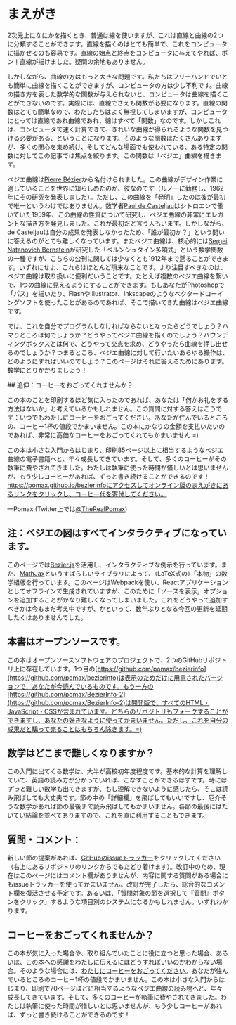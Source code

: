 # まえがき

2次元上になにかを描くとき、普通は線を使いますが、これは直線と曲線の2つに分類することができます。直線を描くのはとても簡単で、これをコンピュータに描かせるのも容易です。直線の始点と終点をコンピュータに与えてやれば、ポン！直線が描けました。疑問の余地もありません。

しかしながら、曲線の方はもっと大きな問題です。私たちはフリーハンドでいとも簡単に曲線を描くことができますが、コンピュータの方は少し不利です。曲線の描き方を表した数学的な関数が与えられないと、コンピュータは曲線を描くことができないのです。実際には、直線でさえも関数が必要になります。直線の関数はとても簡単なので、わたしたちはよく無視してしまいますが、コンピュータにとっては直線であれ曲線であれ、線はすべて「関数」なのです。しかしこれは、コンピュータで速く計算できて、きれいな曲線が得られるような関数を見つける必要がある、ということになります。そのような関数はたくさんありますが、多くの関心を集め続け、そしてどんな場面でも使われている、ある特定の関数に対してこの記事では焦点を絞ります。この関数は「ベジエ」曲線を描きます。

ベジエ曲線は[Pierre Bézier](https://ja.wikipedia.org/wiki/ピエール・ベジェ)から名付けられました。この曲線がデザイン作業に適していることを世界に知らしめたのが、彼なのです（ルノーに勤務し、1962年にその研究を発表しました）。ただし、この曲線を「発明」したのは彼が最初で唯一というわけではありません。数学者[Paul de Casteljau](https://en.wikipedia.org/wiki/Paul_de_Casteljau)はシトロエンで働いていた1959年、この曲線の性質について研究し、ベジエ曲線の非常にエレガントな描き方を発見しました。これが最初だと言う人もいます。しかしながら、de Casteljauは自分の成果を発表しなかったため、「誰が最初か？」という問いに答えるのがとても難しくなっています。またベジエ曲線は、核心的には[Sergei Natanovich Bernstein](https://ja.wikipedia.org/wiki/セルゲイ・ベルンシュテイン)が研究した「ベルンシュタイン多項式」という数学関数の一種ですが、こちらの公刊に関しては少なくとも1912年まで遡ることができます。いずれにせよ、これらはほとんど瑣末なことです。より注目すべきなのは、ベジエ曲線は取り扱いに便利だいうことです。たとえば複数のベジエ曲線を繋いで、1つの曲線に見えるようにすることができます。もしあなたがPhotoshopで「パス」を描いたり、FlashやIllustrator、Inkscapeのようなベクタードローイングソフトを使ったことがあるのであれば、そこで描いてきた曲線はベジエ曲線です。

では、これを自分でプログラムしなければならないとなったらどうでしょう？ハマりどころは何でしょうか？どうやってベジエ曲線を描くのでしょう？バウンディングボックスとは何で、どうやって交点を求め、どうやったら曲線を押し出せるのでしょうか？つまるところ、ベジエ曲線に対して行いたいあらゆる操作は、どのようにすればいいのでしょう？このページはそれに答えるためにあります。数学にとりかかりましょう！

<div className="print">
## 追伸：コーヒーをおごってくれませんか？

この本のことを印刷するほど気に入ったのであれば、あなたは「何かお礼をする方法はないか」と考えているかもしれません。この質問に対する答えはこうです：いつでもわたしにコーヒーをおごってください。あなたが住んでいるところの、コーヒー1杯の値段でかまいません。この本にかなりの金額を支払いたいのであれば、非常に高価なコーヒーをおごってくれてもかまいません =)

この本は小さな入門からはじまり、印刷85ページ以上に相当するようなベジエ曲線の電子書籍へと、年々成長してきています。そして、多くのコーヒーがその執筆に費やされてきました。わたしは執筆に使った時間が惜しいとは思いませんが、もう少しコーヒーがあれば、ずっと書き続けることができるのです！https://pomax.github.io/bezierinfoにアクセスしてオンライン版のまえがきにあるリンクをクリックし、コーヒー代を寄付してください。
</div>

—Pomax (Twitter上では[@TheRealPomax](https://twitter.com/TheRealPomax))

<div className="note">

## 注：ベジエの図はすべてインタラクティブになっています。

このページでは[Bezier.js](http://pomax.github.io/bezierjs)を活用し、インタラクティブな例示を行っています。また、[MathJax](http://mathjax.org)というすばらしいライブラリによって、（LaTeX式の）「本物」の数学組版を行っています。このページはWebpackを使い、Reactアプリケーションとしてオフラインで生成されていますが、このために「ソースを表示」オプションを追加することがかなり難しくなってしまいました。これをどうやって追加すべきかは今もまだ考え中ですが、かといって、数年ぶりとなる今回の更新を延期したくはありませんでした。

## 本書はオープンソースです。

この本はオープンソースソフトウェアのプロジェクトで、2つのGitHubリポジトリ上に存在しています。1つ目の[https://github.com/pomax/bezierinfo](https://github.com/pomax/bezierinfo)は表示のためだけに用意されたバージョンで、あなたが今読んでいるものです。もう一方の[https://github.com/pomax/BezierInfo-2](https://github.com/pomax/BezierInfo-2)は開発版で、すべてのHTML・JavaScript・CSSが含まれています。どちらのリポジトリもフォークすることができますし、あなたの好きなように使ってかまいません。ただし、これを自分の成果だと騙って売ることはもちろん除きます。=)

## 数学はどこまで難しくなりますか？

この入門に出てくる数学は、大半が高校初年度程度です。基本的な計算を理解していて、英語の読み方が分かっていれば、こなすことができるはずです。時には*ずっと*難しい数学も出てきますが、もし理解できないように感じたら、そこは読み飛ばしても大丈夫です。節の中の「詳細欄」を飛ばしてもいいですし、厄介そうな数学があれば節の最後まで読み飛ばしてもかまいません。各節の最後にはたいてい結論を並べてありますので、これを直に利用することもできます。

## 質問・コメント：

新しい節の提案があれば、[GitHubのissueトラッカー](https://github.com/pomax/BezierInfo-2/issues)をクリックしてください（右上にあるリポジトリのリンクからでもたどり着けます）。改訂中のため、現在はこのページにはコメント欄がありませんが、内容に関する質問がある場合にもissueトラッカーを使ってかまいません。改訂が完了したら、総合的なコメント欄を復活させる予定です。あるいは、「質問対象の節を選択して『質問』ボタンをクリック」するような項目別のシステムになるかもしれません。いずれわかります。

## コーヒーをおごってくれませんか？

この本が気に入った場合や、取り組んでいたことに役に立つと思った場合、あるいは、この本への感謝をわたしに伝えるにはどうすればいいのかわからない場合。そのような場合には、[わたしにコーヒーをおごってください](https://www.paypal.com/cgi-bin/webscr?cmd=_s-xclick&hosted_button_id=QPRDLNGDANJSW)。あなたが住んでいるところのコーヒー1杯の値段でかまいません。この本は小さな入門からはじまり、印刷で70ページほどに相当するようなベジエ曲線の読み物へと、年々成長してきています。そして、多くのコーヒーが執筆に費やされてきました。わたしは執筆に使った時間が惜しいとは思いませんが、もう少しコーヒーがあれば、ずっと書き続けることができるのです！

</div>
